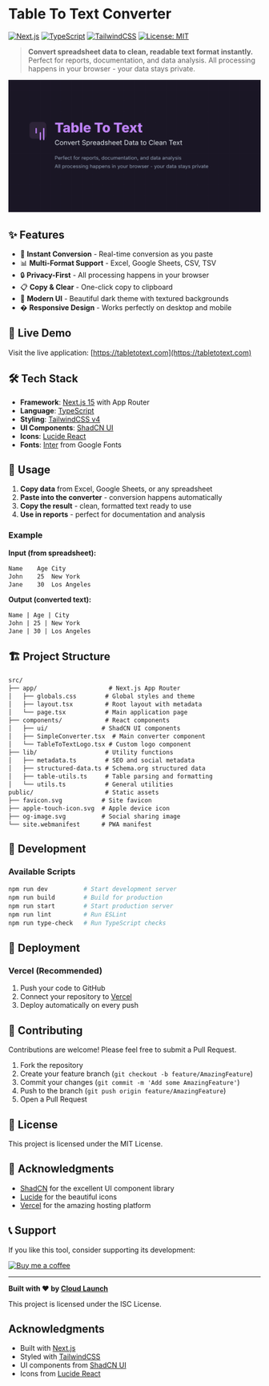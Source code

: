 # Table To Text Converter

[![Next.js](https://img.shields.io/badge/Next.js-15.4.2-black?style=flat-square&logo=next.js)](https://nextjs.org/)
[![TypeScript](https://img.shields.io/badge/TypeScript-5.0+-blue?style=flat-square&logo=typescript)](https://www.typescriptlang.org/)
[![TailwindCSS](https://img.shields.io/badge/TailwindCSS-4.0+-38B2AC?style=flat-square&logo=tailwind-css)](https://tailwindcss.com/)
[![License: MIT](https://img.shields.io/badge/License-MIT-yellow.svg?style=flat-square)](https://opensource.org/licenses/MIT)

> **Convert spreadsheet data to clean, readable text format instantly.** Perfect for reports, documentation, and data analysis. All processing happens in your browser - your data stays private.

![Table To Text Converter](./public/og-image.svg)

## ✨ Features

- 🔄 **Instant Conversion** - Real-time conversion as you paste
- 📊 **Multi-Format Support** - Excel, Google Sheets, CSV, TSV
- 🔒 **Privacy-First** - All processing happens in your browser
- 📋 **Copy & Clear** - One-click copy to clipboard
- 🎨 **Modern UI** - Beautiful dark theme with textured backgrounds
- � **Responsive Design** - Works perfectly on desktop and mobile
## 🚀 Live Demo

Visit the live application: [https://tabletotext.com](https://tabletotext.com)

## 🛠️ Tech Stack

- **Framework**: [Next.js 15](https://nextjs.org/) with App Router
- **Language**: [TypeScript](https://www.typescriptlang.org/)
- **Styling**: [TailwindCSS v4](https://tailwindcss.com/)
- **UI Components**: [ShadCN UI](https://ui.shadcn.com/)
- **Icons**: [Lucide React](https://lucide.dev/)
- **Fonts**: [Inter](https://fonts.google.com/specimen/Inter) from Google Fonts

## 🎯 Usage

1. **Copy data** from Excel, Google Sheets, or any spreadsheet
2. **Paste into the converter** - conversion happens automatically
3. **Copy the result** - clean, formatted text ready to use
4. **Use in reports** - perfect for documentation and analysis

### Example

**Input (from spreadsheet):**
```
Name	Age	City
John	25	New York
Jane	30	Los Angeles
```

**Output (converted text):**
```
Name | Age | City
John | 25 | New York
Jane | 30 | Los Angeles
```

## 🏗️ Project Structure

```
src/
├── app/                    # Next.js App Router
│   ├── globals.css        # Global styles and theme
│   ├── layout.tsx         # Root layout with metadata
│   └── page.tsx           # Main application page
├── components/            # React components
│   ├── ui/               # ShadCN UI components
│   ├── SimpleConverter.tsx  # Main converter component
│   └── TableToTextLogo.tsx # Custom logo component
├── lib/                   # Utility functions
│   ├── metadata.ts        # SEO and social metadata
│   ├── structured-data.ts # Schema.org structured data
│   ├── table-utils.ts     # Table parsing and formatting
│   └── utils.ts           # General utilities
public/                    # Static assets
├── favicon.svg           # Site favicon
├── apple-touch-icon.svg  # Apple device icon
├── og-image.svg          # Social sharing image
└── site.webmanifest      # PWA manifest
```

## 🔧 Development

### Available Scripts

```bash
npm run dev          # Start development server
npm run build        # Build for production
npm run start        # Start production server
npm run lint         # Run ESLint
npm run type-check   # Run TypeScript checks
```

## 🚀 Deployment

### Vercel (Recommended)

1. Push your code to GitHub
2. Connect your repository to [Vercel](https://vercel.com)
3. Deploy automatically on every push

## 🤝 Contributing

Contributions are welcome! Please feel free to submit a Pull Request.

1. Fork the repository
2. Create your feature branch (`git checkout -b feature/AmazingFeature`)
3. Commit your changes (`git commit -m 'Add some AmazingFeature'`)
4. Push to the branch (`git push origin feature/AmazingFeature`)
5. Open a Pull Request

## 📝 License

This project is licensed under the MIT License.

## 🙏 Acknowledgments

- [ShadCN](https://ui.shadcn.com/) for the excellent UI component library
- [Lucide](https://lucide.dev/) for the beautiful icons
- [Vercel](https://vercel.com/) for the amazing hosting platform

## 📞 Support

If you like this tool, consider supporting its development:

[![Buy me a coffee](https://img.shields.io/badge/Buy%20me%20a%20coffee-☕-orange?style=flat-square)](https://ko-fi.com/mikecloudlaunch)

---

**Built with ❤️ by [Cloud Launch](https://cloudlaunch.au)**

This project is licensed under the ISC License.

## Acknowledgments

- Built with [Next.js](https://nextjs.org/)
- Styled with [TailwindCSS](https://tailwindcss.com/)
- UI components from [ShadCN UI](https://ui.shadcn.com/)
- Icons from [Lucide React](https://lucide.dev/)
